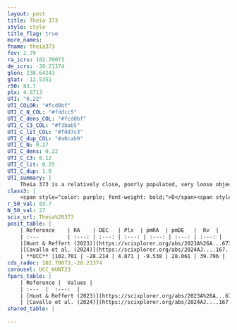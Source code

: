 ```yaml
---
layout: post
title: Theia 373
style: style
title_flag: true
more_names: 
fname: theia373
fov: 2.79
ra_icrs: 102.70073
de_icrs: -28.21374
glon: 238.64243
glat: -12.5351
r50: 83.7
plx: 4.8713
UTI: "0.22"
UTI_COLOR: "#fcd0bf"
UTI_C_N_COL: "#fddcc5"
UTI_C_dens_COL: "#fcd0bf"
UTI_C_C3_COL: "#f3bab5"
UTI_C_lit_COL: "#fdd7c3"
UTI_C_dup_COL: "#a6cab9"
UTI_C_N: 0.27
UTI_C_dens: 0.22
UTI_C_C3: 0.12
UTI_C_lit: 0.25
UTI_C_dup: 1.0
UTI_summary: |
    Theia 373 is a relatively close, poorly populated, very loose object of very low C3 quality. It was recently reported in the literature.
class3: |
    <span style="color: purple; font-weight: bold;">D</span><span style="color: red; font-weight: bold;">C</span>
r_50_val: 83.7
N_50_val: 27
scix_url: Theia%20373
posit_table: |
    | Reference    | RA    | DEC   | Plx  | pmRA  | pmDE   |  Rv  |
    | :---         | :---: | :---: | :---: | :---: | :---: | :---: |
    |[Hunt & Reffert (2023)](https://scixplorer.org/abs/2023A%26A...673A.114H) | 102.618 | -27.956 | 4.937 | -9.602 | 28.663 | 47.638 |
    |[Cavallo et al. (2024)](https://scixplorer.org/abs/2024AJ....167...12C) | 103.067 | -28.633 | 4.937 | -- | -- | -- |
    | **UCC** |102.701 | -28.214 | 4.871 | -9.538 | 28.061 | 39.796 | 
cds_radec: 102.70073,-28.21374
carousel: UCC_HUNT23
fpars_table: |
    | Reference |  Values |
    | :---  |  :---:  |
    | [Hunt & Reffert (2023)](https://scixplorer.org/abs/2023A%26A...673A.114H) | `AV50=0.076, diffAV50=0.272, MOD50=6.566, logAge50=8.595` |
    | [Cavallo et al. (2024)](https://scixplorer.org/abs/2024AJ....167...12C) | `AV50=0.61, dMod50=6.52, logAge50=8.67, [Fe/H]50=0.07` |
shared_table: |
    
---
```

